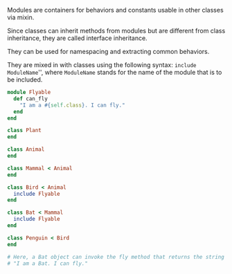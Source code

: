 Modules are containers for behaviors and constants usable in other classes via mixin.

Since classes can inherit methods from modules but are different from class inheritance, they are called interface inheritance.

They can be used for namespacing and extracting common behaviors.

They are mixed in with classes using the following syntax: `include ModuleName`'', where `ModuleName` stands for the name of the module that is to be included.

```ruby
module Flyable
  def can_fly
    "I am a #{self.class}. I can fly."
  end
end

class Plant
end

class Animal
end

class Mammal < Animal
end

class Bird < Animal
  include Flyable
end

class Bat < Mammal
  include Flyable
end

class Penguin < Bird
end

# Here, a Bat object can invoke the fly method that returns the string object:
# "I am a Bat. I can fly."
```

